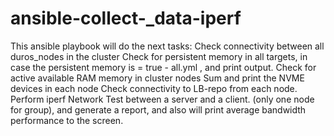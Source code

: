 # ansible-collect-_data-iperf
This ansible playbook will do the next tasks:   Check connectivity between all duros_nodes in the cluster   Check for persistent memory in all targets, in case the persistent memory is = true - all.yml , and print output.    Check for active available RAM memory in cluster nodes   Sum and print the NVME devices in each node   Check connectivity to LB-repo from each node.   Perform iperf Network Test between a server and a client. (only one node for group), and generate a report, and also will print average bandwidth performance to the screen.   
